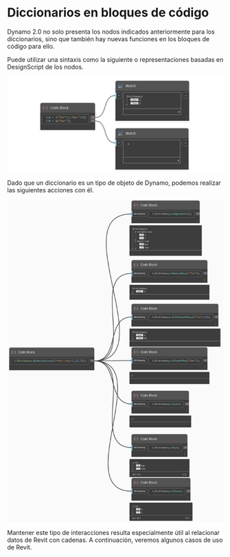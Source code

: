 # Diccionarios en bloques de código

Dynamo 2.0 no solo presenta los nodos indicados anteriormente para los diccionarios, sino que también hay nuevas funciones en los bloques de código para ello.

Puede utilizar una sintaxis como la siguiente o representaciones basadas en DesignScript de los nodos.

![](<../images/5-5/1/what is a dictionary - what are the changes (1) (2).jpg>)

Dado que un diccionario es un tipo de objeto de Dynamo, podemos realizar las siguientes acciones con él.

![](../images/5-5/3/dictionariesincb-actionswithcodeblocks.jpg)

Mantener este tipo de interacciones resulta especialmente útil al relacionar datos de Revit con cadenas. A continuación, veremos algunos casos de uso de Revit.
